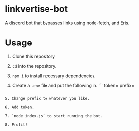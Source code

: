 # linkvertise-bot
A discord bot that bypasses links using node-fetch, and Eris.

# Usage
1. Clone this repository

2. `cd` into the repository.

3. `npm i` to install necessary dependencies.

4. Create a `.env` file and put the following in. ```
token=
prefix=
```

5. Change prefix to whatever you like.

6. Add token.

7. `node index.js` to start running the bot.

8. Profit!
